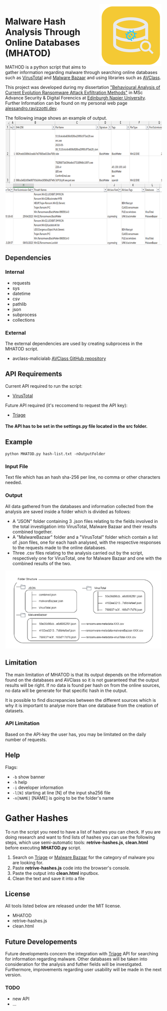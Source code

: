 <img align="right" src="https://github.com/itsraval/MHATOD/blob/main/images/images/MHATOD.png" width="200" height="200">

# Malware Hash Analysis Through Online Databases (MHATOD)
MATHOD is a python script that aims to gather information regarding malware through searching online databases such as [VirusTotal](https://www.virustotal.com/gui/search/) and [Malware Bazaar](https://bazaar.abuse.ch/) and using libraries such as [AVClass](https://github.com/malicialab/avclass/tree/master).


This project was developed during my dissertation ["Behavioural Analysis of Current Evolution Ransomware Attack Exfiltration Methods"](https://github.com/itsraval/MHATOD/blob/main/Behavioural%20Analysis%20of%20Current%20Evolution%20Ransomware%20Attack%20Exfiltration%20Methods.pdf)
 in MSc Advance Security & Digital Forencics at [Edinburgh Napier University](https://www.napier.ac.uk/courses/msc-cyber-security-postgraduate-full-time). Further Information can be found on my personal web page [alessandro.ravizzotti.dev](https://alessandro.ravizzotti.dev).


The following image shows an example of output.
<img align="center" src="https://github.com/itsraval/MHATOD/blob/main/images/images/output-example.png" height="400">


## Dependencies
### Internal
- requests
- sys
- datetime
- csv
- pathlib 
- json
- subprocess
- collections

### External
The external dependencies are used by creating subprocess in the MHATOD script.
- avclass-malicialab [AVClass GitHub repository](https://github.com/malicialab/avclass/tree/master)

## API Requirements
Current API required to run the script:
- [VirusTotal](https://www.virustotal.com/gui/search/)

Future API required (it's reccomend to request the API key):
- [Triage](https://tria.ge/s)

#### The API has to be set in the settings.py file located in the src folder.

## Example
```
python MHATOD.py hash-list.txt -nOutputFolder
```

### Input File
Text file which has an hash sha-256 per line, no comma or other characters needed.

### Output
All data gathered from the databases and information collected from the analysis
are saved inside a folder which is divided as follows:
- A "JSON" folder containing 3 .json files relating to the fields involved in
the total investigation into VirusTotal, Malware Bazaar and their results
combined together.
- A "MalwareBazaar" folder and a "VirusTotal" folder which contain a list of
.json files, one for each hash analysed, with the respective responses to the
requests made to the online databases.
- Three .csv files relating to the analysis carried out by the script, respectively
one for VirusTotal, one for Malware Bazaar and one with the combined
results of the two.

<p align="center"><img alt="Output folders" src="https://github.com/itsraval/MHATOD/blob/main/images/folder-struct.png"></p>

## Limitation
The main limitation of MHATOD is that its output depends on the information found on the databases and AVClass so it is not guaranteed that the output results will be right. If no data is found per hash on from the online sources, no data will be generate for that specific hash in the output.

It is possible to find discrepancies between the different sources which is why it is important to analyse more than one database from the creation of datasets.

### API Limitation
Based on the API-key the user has, you may be limitated on the daily number of requests.

## Help
Flags:
- ```-b```          show banner
- ```-h```          help
- ```-i```          developer information
- ```-l[N]```    starting at line \[N\] of the input sha256 file
- ```-n[NAME]```  \[NAME\] is going to be the folder's name

# Gather Hashes
To run the script you need to have a list of hashes you can check. If you are doing research and want to find lists of hashes you can use the following steps, which use semi-automatic tools: **retrive-hashes.js**, **clean.html** before executing **MHATOD.py** script.

1. Search on [Triage](https://tria.ge/s) or [Malware Bazaar](https://bazaar.abuse.ch/) for the category of malware you are looking for.
2. Paste **retrive-hashes.js** code into the browser's console.
3. Paste the output into **clean.html** inputbox.
4. Clean the text and save it into a file

## License
All tools listed below are released under the MIT license.
- MHATOD
- retrive-hashes.js
- clean.html

## Future Developements
Future developments concern the integration with [Triage](https://tria.ge/s) API for searching for information regarding malware. Other databases will be taken into consideration for the analysis and futher fields will be investigated. Furthermore, improvements regarding user usability will be made in the next version.

### TODO
- new API
- ...